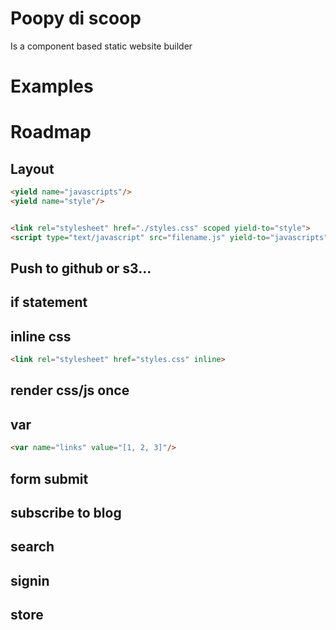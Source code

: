 # Poopy di scoop
Is a component based static website builder

# Examples

# Roadmap
## Layout
```html
<yield name="javascripts"/>
<yield name="style"/>


<link rel="stylesheet" href="./styles.css" scoped yield-to="style">
<script type="text/javascript" src="filename.js" yield-to="javascripts"></script>
````

## Push to github or s3...

## if statement

## inline css
```html
<link rel="stylesheet" href="styles.css" inline>
```

## render css/js once

## var
```html
<var name="links" value="[1, 2, 3]"/>
```

## form submit
## subscribe to blog
## search
## signin
## store
